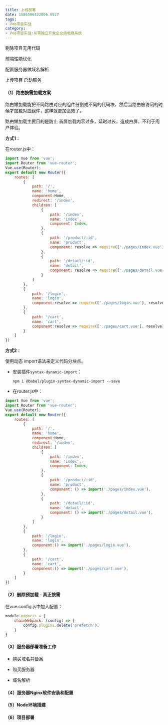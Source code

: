 ```yaml
---
title: 上线部署
date: 1586506422806.0527
tags:
- Vue项目实战
category:
- Vue项目实战:从零独立开发企业级电商系统
---
```

剔除项目无用代码

前端性能优化

配置服务器做域名解析    

上传项目     启动服务

#### （1）路由按需加载方案

路由懒加载能把不同路由对应的组件分割成不同的代码块，然后当路由被访问的时候才加载对应组件，这样就更加高效了。

路由懒加载主要目的是防止 首屏加载内容过多，延时过长，造成白屏，不利于用户体验。

**方式1**：

在router.js中：

```js
import Vue from 'vue';
import Router from 'vue-router';
Vue.use(Router);
export default new Router({
    routes: [
        {
            path: '/',
            name: 'home',
            component:Home,
            redirect: '/index',
            children: [
                {
                    path: '/index',
                    name: 'index',
                    component: Index,
                },
                {
                    path: '/product/:id',
                    name: 'product',
                    component: resolve => require(['./pages/index.vue'], resolve),
                },
                {
                    path: '/detail/:id',
                    name: 'detail',
                    component: resolve => require(['./pages/detail.vue'], resolve),
                }                
            ]
        },
        {
            path: '/login',
            name: 'login',
            component:resolve => require(['./pages/login.vue'], resolve),
        },
        {
            path: '/cart',
            name: 'cart',
            component:resolve => require(['./pages/cart.vue'], resolve),
        }
    ]
})
```

**方式2**：

使用动态 import语法来定义代码分块点。

* 安装插件`syntax-dynamic-import`：

  `npm i @babel/plugin-syntax-dynamic-import --save`

* 在router.js中：

```js
import Vue from 'vue';
import Router from 'vue-router';
Vue.use(Router);
export default new Router({
    routes: [
        {
            path: '/',
            name: 'home',
            component:Home,
            redirect: '/index',
            children: [
                {
                    path: '/index',
                    name: 'index',
                    component: Index,
                },
                {
                    path: '/product/:id',
                    name: 'product',
                    component: () => import('./pages/index.vue'),
                },
                {
                    path: '/detail/:id',
                    name: 'detail',
                    component: () => import('./pages/detail.vue'),
                }                
            ]
        },
        {
            path: '/login',
            name: 'login',
            component:() => import('./pages/login.vue'),
        },
        {
            path: '/cart',
            name: 'cart',
            component:() => import('./pages/cart.vue'), 
        }
    ]
})
```

#### （2）删除预加载 - 真正按需

在vue.config.js中加入配置：

```js
module.exports = {
    chainWebpack: (config) => {
        config.plugins.delete('prefetch');
    }
}
```

#### （3）服务器部署准备工作

* 购买域名并备案

* 购买服务器

* 域名解析

#### （4）服务器Nginx软件安装和配置

#### （5）Node环境搭建

#### （6）项目部署


















































